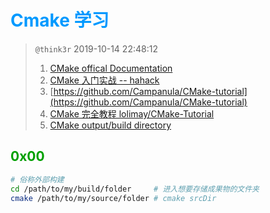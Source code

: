 # <font color=#0099ff> **Cmake 学习** </font>

> `@think3r` 2019-10-14 22:48:12
> 1. [CMake offical Documentation](https://cmake.org/cmake/help/v3.15/)
> 2. [CMake 入门实战 -- hahack](https://www.hahack.com/codes/cmake/#stq=&stp=0)
> 3. [https://github.com/Campanula/CMake-tutorial](https://github.com/Campanula/CMake-tutorial)
> 4. [CMake 完全教程 lolimay/CMake-Tutorial](https://github.com/lolimay/CMake-Tutorial)
> 5. [CMake output/build directory](https://stackoverflow.com/questions/18826789/cmake-output-build-directory)

## <font color=#009A000> 0x00 </font>

```sh
# 俗称外部构建
cd /path/to/my/build/folder     # 进入想要存储成果物的文件夹
cmake /path/to/my/source/folder # cmake srcDir
```
